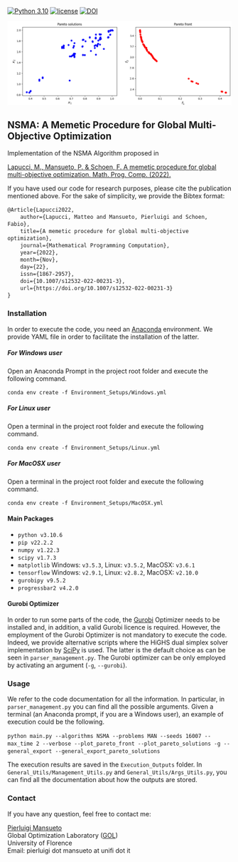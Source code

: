 [![Python 3.10](https://img.shields.io/badge/python-3.10.6-blue.svg)](https://www.python.org/downloads/release/python-3106/)
[![license](https://img.shields.io/badge/license-apache_2.0-orange.svg)](https://opensource.org/licenses/Apache-2.0)
[![DOI](https://zenodo.org/badge/562917525.svg)](https://zenodo.org/badge/latestdoi/562917525)

![Alt Text](README_Front_Image.gif)
## NSMA: A Memetic Procedure for Global Multi-Objective Optimization

Implementation of the NSMA Algorithm proposed in

[Lapucci, M., Mansueto, P. & Schoen, F. A memetic procedure for global multi-objective optimization. Math. Prog. Comp. (2022).](
https://doi.org/10.1007/s12532-022-00231-3)

If you have used our code for research purposes, please cite the publication mentioned above.
For the sake of simplicity, we provide the Bibtex format:

```
@Article{Lapucci2022,
    author={Lapucci, Matteo and Mansueto, Pierluigi and Schoen, Fabio},
    title={A memetic procedure for global multi-objective optimization},
    journal={Mathematical Programming Computation},
    year={2022},
    month={Nov},
    day={22},
    issn={1867-2957},
    doi={10.1007/s12532-022-00231-3},
    url={https://doi.org/10.1007/s12532-022-00231-3}
}
```

### Installation

In order to execute the code, you need an [Anaconda](https://www.anaconda.com/) environment. We provide YAML file in order to facilitate the installation of the latter.

##### For Windows user

Open an Anaconda Prompt in the project root folder and execute the following command.

```
conda env create -f Environment_Setups/Windows.yml
```

##### For Linux user

Open a terminal in the project root folder and execute the following command.

```
conda env create -f Environment_Setups/Linux.yml
```

##### For MacOSX user

Open a terminal in the project root folder and execute the following command.

```
conda env create -f Environment_Setups/MacOSX.yml
```

#### Main Packages

* ```python v3.10.6```
* ```pip v22.2.2```
* ```numpy v1.22.3```
* ```scipy v1.7.3```
* ```matplotlib``` Windows: ```v3.5.3```, Linux: ```v3.5.2```, MacOSX: ```v3.6.1```
* ```tensorflow``` Windows: ```v2.9.1```, Linux: ```v2.8.2```, MacOSX: ```v2.10.0```
* ```gurobipy v9.5.2```
* ```progressbar2 v4.2.0```

#### Gurobi Optimizer

In order to run some parts of the code, the [Gurobi](https://www.gurobi.com/) Optimizer needs to be installed and, in addition, a valid Gurobi licence is required. 
However, the employment of the Gurobi Optimizer is not mandatory to execute the code. 
Indeed, we provide alternative scripts where the HiGHS dual simplex solver implementation by [SciPy](https://scipy.org/) is used. The latter is the default choice as can be seen in ```parser_management.py```. 
The Gurobi optimizer can be only employed by activating an argument (```-g```, ```--gurobi```). 

### Usage

We refer to the code documentation for all the information. In particular, in ```parser_management.py``` you can find all the possible arguments.
Given a terminal (an Anaconda prompt, if you are a Windows user), an example of execution could be the following.

```python main.py --algorithms NSMA --problems MAN --seeds 16007 --max_time 2 --verbose --plot_pareto_front --plot_pareto_solutions -g --general_export --general_export_pareto_solutions```

The execution results are saved in the ```Execution_Outputs``` folder. In ```General_Utils/Management_Utils.py``` and ```General_Utils/Args_Utils.py```, you can find all the documentation about how the outputs are stored.

### Contact

If you have any question, feel free to contact me:

[Pierluigi Mansueto](https://webgol.dinfo.unifi.it/pierluigi-mansueto/)<br>
Global Optimization Laboratory ([GOL](https://webgol.dinfo.unifi.it/))<br>
University of Florence<br>
Email: pierluigi dot mansueto at unifi dot it
